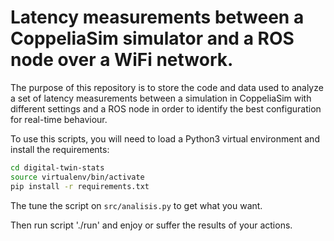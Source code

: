 
# Latency measurements between a CoppeliaSim simulator and a ROS node over a WiFi network.

The purpose of this repository is to store the code and data used to analyze a set of latency measurements between a simulation in CoppeliaSim with different settings and a ROS node in order to identify the best configuration for real-time behaviour. 

To use this scripts, you will need to load a Python3 virtual environment and install the requirements:
```bash
cd digital-twin-stats
source virtualenv/bin/activate 
pip install -r requirements.txt
``` 

The tune the script on `src/analisis.py` to get what you want.  

Then run script './run' and enjoy or suffer the results of your actions. 
